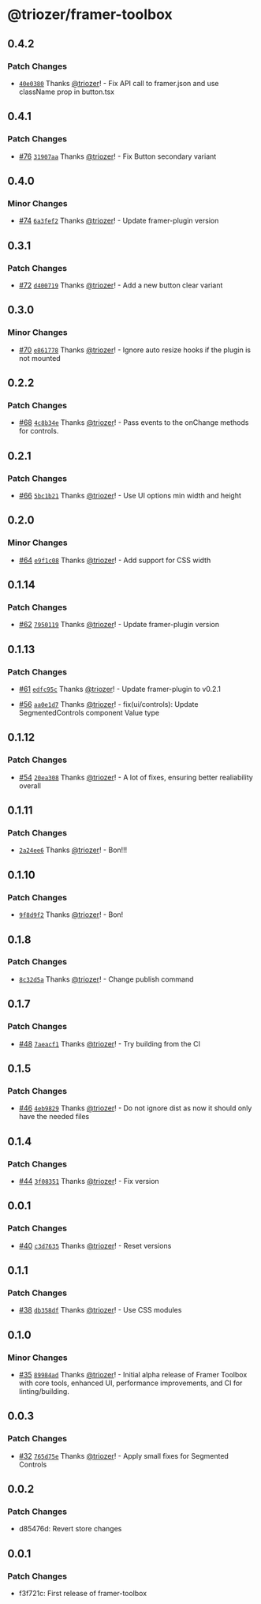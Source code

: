 # @triozer/framer-toolbox

## 0.4.2

### Patch Changes

- [`40e0380`](https://github.com/triozer/framer-toolbox/commit/40e038001141be3ffdad13581163dcc21d34e71b) Thanks [@triozer](https://github.com/triozer)! - Fix API call to framer.json and use className prop in button.tsx

## 0.4.1

### Patch Changes

- [#76](https://github.com/triozer/framer-toolbox/pull/76) [`31907aa`](https://github.com/triozer/framer-toolbox/commit/31907aa7d3e154ab7d56ad2a4c0bd8eab0e9a734) Thanks [@triozer](https://github.com/triozer)! - Fix Button secondary variant

## 0.4.0

### Minor Changes

- [#74](https://github.com/triozer/framer-toolbox/pull/74) [`6a3fef2`](https://github.com/triozer/framer-toolbox/commit/6a3fef254b35965feb59eccf5320377afa803334) Thanks [@triozer](https://github.com/triozer)! - Update framer-plugin version

## 0.3.1

### Patch Changes

- [#72](https://github.com/triozer/framer-toolbox/pull/72) [`d400719`](https://github.com/triozer/framer-toolbox/commit/d4007190dbbea4564f08be0ebfb2d81161ea47e2) Thanks [@triozer](https://github.com/triozer)! - Add a new button clear variant

## 0.3.0

### Minor Changes

- [#70](https://github.com/triozer/framer-toolbox/pull/70) [`e861778`](https://github.com/triozer/framer-toolbox/commit/e861778822f4a10f7f0f9319d49beecde6f28e2c) Thanks [@triozer](https://github.com/triozer)! - Ignore auto resize hooks if the plugin is not mounted

## 0.2.2

### Patch Changes

- [#68](https://github.com/triozer/framer-toolbox/pull/68) [`4c8b34e`](https://github.com/triozer/framer-toolbox/commit/4c8b34e9ce58c3464181af5457d7c0e54e17ba91) Thanks [@triozer](https://github.com/triozer)! - Pass events to the onChange methods for controls.

## 0.2.1

### Patch Changes

- [#66](https://github.com/triozer/framer-toolbox/pull/66) [`5bc1b21`](https://github.com/triozer/framer-toolbox/commit/5bc1b21760f676263b362741c550472bcac7f7dc) Thanks [@triozer](https://github.com/triozer)! - Use UI options min width and height

## 0.2.0

### Minor Changes

- [#64](https://github.com/triozer/framer-toolbox/pull/64) [`e9f1c08`](https://github.com/triozer/framer-toolbox/commit/e9f1c088781d1271f49c180ccd94b0ed0db54b71) Thanks [@triozer](https://github.com/triozer)! - Add support for CSS width

## 0.1.14

### Patch Changes

- [#62](https://github.com/triozer/framer-toolbox/pull/62) [`7950119`](https://github.com/triozer/framer-toolbox/commit/7950119f5bde3cbbd3b6254e020191a4eb482fc8) Thanks [@triozer](https://github.com/triozer)! - Update framer-plugin version

## 0.1.13

### Patch Changes

- [#61](https://github.com/triozer/framer-toolbox/pull/61) [`edfc95c`](https://github.com/triozer/framer-toolbox/commit/edfc95c9722f89fa3fc27d758aa83c8e28aef341) Thanks [@triozer](https://github.com/triozer)! - Update framer-plugin to v0.2.1

- [#56](https://github.com/triozer/framer-toolbox/pull/56) [`aa0e1d7`](https://github.com/triozer/framer-toolbox/commit/aa0e1d7b2c13d409753698714ae94d6ea8858937) Thanks [@triozer](https://github.com/triozer)! - fix(ui/controls): Update SegmentedControls component Value type

## 0.1.12

### Patch Changes

- [#54](https://github.com/triozer/framer-toolbox/pull/54) [`20ea308`](https://github.com/triozer/framer-toolbox/commit/20ea30820c29830de3aa54b98df878204be78e5f) Thanks [@triozer](https://github.com/triozer)! - A lot of fixes, ensuring better realiability overall

## 0.1.11

### Patch Changes

- [`2a24ee6`](https://github.com/triozer/framer-toolbox/commit/2a24ee686a3a787863d7262c6d0063d4377c6c69) Thanks [@triozer](https://github.com/triozer)! - Bon!!!

## 0.1.10

### Patch Changes

- [`9f8d9f2`](https://github.com/triozer/framer-toolbox/commit/9f8d9f26da6413698a507607157dd2e1dfe1b1d0) Thanks [@triozer](https://github.com/triozer)! - Bon!

## 0.1.8

### Patch Changes

- [`8c32d5a`](https://github.com/triozer/framer-toolbox/commit/8c32d5a71f87e01cb13f9ee73726cc0ba7061880) Thanks [@triozer](https://github.com/triozer)! - Change publish command

## 0.1.7

### Patch Changes

- [#48](https://github.com/triozer/framer-toolbox/pull/48) [`7aeacf1`](https://github.com/triozer/framer-toolbox/commit/7aeacf10f871d898939772e06bcb7d54e242337c) Thanks [@triozer](https://github.com/triozer)! - Try building from the CI

## 0.1.5

### Patch Changes

- [#46](https://github.com/triozer/framer-toolbox/pull/46) [`4eb9829`](https://github.com/triozer/framer-toolbox/commit/4eb982959ef2f16fb8a5c1899db6daa75c566d57) Thanks [@triozer](https://github.com/triozer)! - Do not ignore dist as now it should only have the needed files

## 0.1.4

### Patch Changes

- [#44](https://github.com/triozer/framer-toolbox/pull/44) [`3f08351`](https://github.com/triozer/framer-toolbox/commit/3f08351d2e274ad0570bdadcf05ccd2abc48a764) Thanks [@triozer](https://github.com/triozer)! - Fix version

## 0.0.1

### Patch Changes

- [#40](https://github.com/triozer/framer-toolbox/pull/40) [`c3d7635`](https://github.com/triozer/framer-toolbox/commit/c3d7635df3e1ed0a1586f9f7dff253ff23288093) Thanks [@triozer](https://github.com/triozer)! - Reset versions

## 0.1.1

### Patch Changes

- [#38](https://github.com/triozer/framer-toolbox/pull/38) [`db358df`](https://github.com/triozer/framer-toolbox/commit/db358df320b04099075b91dd3231dde7fab36b5c) Thanks [@triozer](https://github.com/triozer)! - Use CSS modules

## 0.1.0

### Minor Changes

- [#35](https://github.com/triozer/framer-toolbox/pull/35) [`89984ad`](https://github.com/triozer/framer-toolbox/commit/89984adc89755292cbb1274d6d6d8f73da1fe09b) Thanks [@triozer](https://github.com/triozer)! - Initial alpha release of Framer Toolbox with core tools, enhanced UI, performance improvements, and CI for linting/building.

## 0.0.3

### Patch Changes

- [#32](https://github.com/triozer/framer-toolbox/pull/32) [`765d75e`](https://github.com/triozer/framer-toolbox/commit/765d75ed6926db02ed5e16ba514e097ba7cd3799) Thanks [@triozer](https://github.com/triozer)! - Apply small fixes for Segmented Controls

## 0.0.2

### Patch Changes

- d85476d: Revert store changes

## 0.0.1

### Patch Changes

- f3f721c: First release of framer-toolbox
